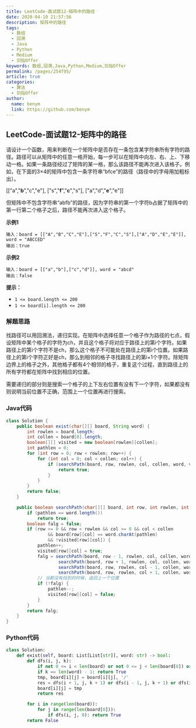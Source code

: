 ```yaml
---
title: LeetCode-面试题12-矩阵中的路径
date: 2020-04-10 21:57:56
description: 矩阵中的路径
tags: 
  - 数组
  - 回溯
  - Java
  - Python
  - Medium
  - 剑指Offer
keywords: 数组,回溯,Java,Python,Medium,剑指Offer
permalink: /pages/254f95/
article: true
categories: 
  - 算法
  - 剑指Offer
author: 
  name: benym
  link: https://github.com/benym
---
```


## LeetCode-面试题12-矩阵中的路径

请设计一个函数，用来判断在一个矩阵中是否存在一条包含某字符串所有字符的路径。路径可以从矩阵中的任意一格开始，每一步可以在矩阵中向左、右、上、下移动一格。如果一条路径经过了矩阵的某一格，那么该路径不能再次进入该格子。例如，在下面的3×4的矩阵中包含一条字符串“bfce”的路径（路径中的字母用加粗标出）。

[["a","**b**","c","e"],
["s","**f**","**c**","s"],
["a","d","**e**","e"]]

但矩阵中不包含字符串“abfb”的路径，因为字符串的第一个字符b占据了矩阵中的第一行第二个格子之后，路径不能再次进入这个格子。

 <!--more-->

**示例1**

```
输入：board = [["A","B","C","E"],["S","F","C","S"],["A","D","E","E"]], word = "ABCCED"
输出：true
```

**示例2**

```
输入：board = [["a","b"],["c","d"]], word = "abcd"
输出：false
```

**提示：**

- `1 <= board.length <= 200`
- `1 <= board[i].length <= 200`

### 解题思路

找路径可以用回溯法，递归实现。在矩阵中选择任意一个格子作为路径的七点，假设矩阵中某个格子的字符为ch，并且这个格子将对应于路径上的第i个字符。如果路径上的第i个字符不是ch，那么这个格子不可能处在路径上的第i个位置。如果路径上的第i个字符正好是ch，那么到相邻的格子寻找路径上的第i+1个字符。除矩阵边界上的格子之外，其他格子都有4个相邻的格子，重复这个过程，直到路径上的所有字符都在矩阵中找到相应的位置。

需要递归的部分则是搜索一个格子的上下左右位置有没有下一个字符，如果都没有则说明当前位置不正确，范围上一个位置再进行搜索。

### Java代码

```java
class Solution {
    public boolean exist(char[][] board, String word) {
        int rowlen = board.length;
        int collen = board[0].length;
        boolean[][] visited = new boolean[rowlen][collen];
        int pathlen = 0;
        for (int row = 0; row < rowlen; row++) {
            for (int col = 0; col < collen; col++) {
                if (searchPath(board, row, rowlen, col, collen, word, visited, pathlen)) {
                    return true;
                }
            }
        }
        return false;
    }

    public boolean searchPath(char[][] board, int row, int rowlen, int col, int collen, String word, boolean[][] visited, int pathlen) {
        if (pathlen == word.length())
            return true;
        boolean falg = false;
        if (row >= 0 && row < rowlen && col >= 0 && col < collen
                && board[row][col] == word.charAt(pathlen)
                && !visited[row][col]) {
            pathlen++;
            visited[row][col] = true;
            falg = searchPath(board, row - 1, rowlen, col, collen, word, visited, pathlen) ||
                    searchPath(board, row + 1, rowlen, col, collen, word, visited, pathlen) ||
                    searchPath(board, row, rowlen, col - 1, collen, word, visited, pathlen) ||
                    searchPath(board, row, rowlen, col + 1, collen, word, visited, pathlen);
            // 当都没有找到的时候，返回上一个位置
            if (!falg) {
                pathlen--;
                visited[row][col] = false;
            }
        }
        return falg;
    }
}
```

### Python代码

```python
class Solution:
    def exist(self, board: List[List[str]], word: str) -> bool:
        def dfs(i, j, k):
            if not 0 <= i < len(board) or not 0 <= j < len(board[0]) or board[i][j] != word[k]:                     return False
            if k == len(word) - 1: return True
            tmp, board[i][j] = board[i][j], '/'
            res = dfs(i + 1, j, k + 1) or dfs(i - 1, j, k + 1) or dfs(i, j + 1, k + 1) or dfs(i, j - 1, k + 1)
            board[i][j] = tmp
            return res

        for i in range(len(board)):
            for j in range(len(board[0])):
                if dfs(i, j, 0): return True
        return False
```

